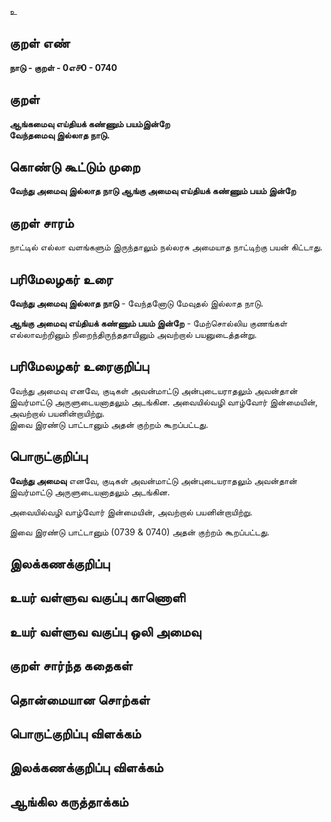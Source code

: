 உ

## குறள் எண் 

**நாடு - குறள் - 0எ௪0 - 0740** 

## குறள் 
**ஆங்கமைவு எய்தியக் கண்ணும் பயம்இன்றே  
வேந்தமைவு இல்லாத நாடு.**

## கொண்டு கூட்டும் முறை

**வேந்து அமைவு இல்லாத நாடு ஆங்கு அமைவு எய்தியக் கண்ணும் பயம் இன்றே**  

## குறள் சாரம் 

நாட்டில் எல்லா வளங்களும் இருந்தாலும் நல்லரசு அமையாத நாட்டிற்கு பயன் கிட்டாது.

## பரிமேலழகர் உரை

**வேந்து அமைவு இல்லாத நாடு** - வேந்தனோடு மேவுதல் இல்லாத நாடு.

**ஆங்கு அமைவு எய்தியக் கண்ணும் பயம் இன்றே** - மேற்சொல்லிய குணங்கள் எல்லாவற்றினும் நிறைந்திருந்ததாயினும் அவற்றால் பயனுடைத்தன்று.

## பரிமேலழகர் உரைகுறிப்பு   

வேந்து அமைவு எனவே, குடிகள் அவன்மாட்டு அன்புடையராதலும் அவன்தான் இவர்மாட்டு அருளுடையனாதலும் அடங்கின. அவையில்வழி வாழ்வோர் இன்மையின், அவற்றால் பயனின்றாயிற்று.   
இவை இரண்டு பாட்டானும் அதன் குற்றம் கூறப்பட்டது.

## பொருட்குறிப்பு 

**வேந்து அமைவு** எனவே, குடிகள் அவன்மாட்டு அன்புடையராதலும் அவன்தான் இவர்மாட்டு அருளுடையனாதலும் அடங்கின.   

அவையில்வழி வாழ்வோர் இன்மையின், அவற்றால் பயனின்றாயிற்று. 

இவை இரண்டு பாட்டானும் (0739 & 0740) அதன் குற்றம் கூறப்பட்டது.

## இலக்கணக்குறிப்பு  


## உயர் வள்ளுவ வகுப்பு காணொளி


## உயர் வள்ளுவ வகுப்பு ஒலி அமைவு 

 
## குறள் சார்ந்த கதைகள் 


## தொன்மையான சொற்கள்


## பொருட்குறிப்பு விளக்கம்


## இலக்கணக்குறிப்பு விளக்கம்


## ஆங்கில கருத்தாக்கம் 



